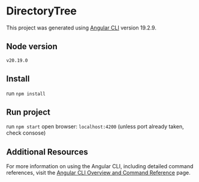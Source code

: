 # DirectoryTree

This project was generated using [Angular CLI](https://github.com/angular/angular-cli) version 19.2.9.

## Node version

`v20.19.0`

## Install

run `npm install`

## Run project

run `npm start`
open browser: `localhost:4200` (unless port already taken, check consose)

## Additional Resources

For more information on using the Angular CLI, including detailed command references, visit the [Angular CLI Overview and Command Reference](https://angular.dev/tools/cli) page.
